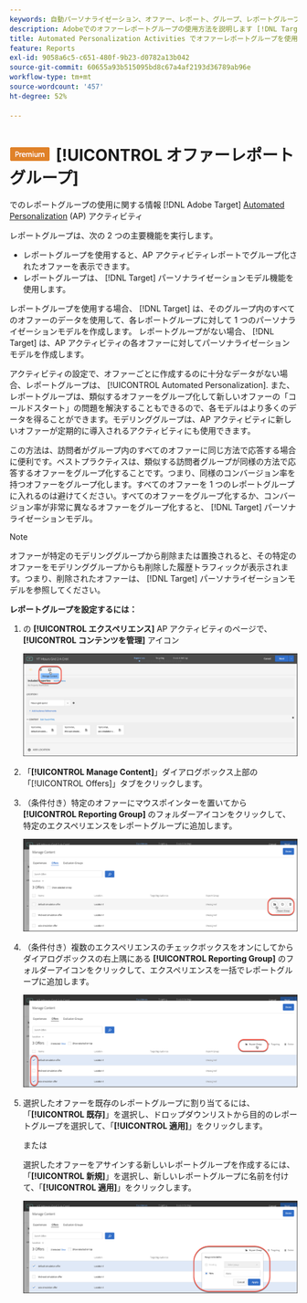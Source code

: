 ```yaml
---
keywords: 自動パーソナライゼーション、オファー、レポート、グループ、レポートグループ、ap
description: Adobeでのオファーレポートグループの使用方法を説明します [!DNL Target] [!UICONTROL Automated Personalization] アクティビティ。
title: Automated Personalization Activities でオファーレポートグループを使用できますか？
feature: Reports
exl-id: 9058a6c5-c651-480f-9b23-d0782a13b042
source-git-commit: 60655a93b515095bd8c67a4af2193d36789ab96e
workflow-type: tm+mt
source-wordcount: '457'
ht-degree: 52%

---
```


# ![Automated Personalizationのプレミアム](/help/main/assets/premium.png)[!UICONTROL  オファーレポートグループ]

でのレポートグループの使用に関する情報 [!DNL Adobe Target] [Automated Personalization](/help/main/c-activities/t-automated-personalization/automated-personalization.md) (AP) アクティビティ

レポートグループは、次の 2 つの主要機能を実行します。

* レポートグループを使用すると、AP アクティビティレポートでグループ化されたオファーを表示できます。
* レポートグループは、 [!DNL Target] パーソナライゼーションモデル機能を使用します。

レポートグループを使用する場合、 [!DNL Target] は、そのグループ内のすべてのオファーのデータを使用して、各レポートグループに対して 1 つのパーソナライゼーションモデルを作成します。 レポートグループがない場合、 [!DNL Target] は、AP アクティビティの各オファーに対してパーソナライゼーションモデルを作成します。

アクティビティの設定で、オファーごとに作成するのに十分なデータがない場合、レポートグループは、 [!UICONTROL Automated Personalization]. また、レポートグループは、類似するオファーをグループ化して新しいオファーの「コールドスタート」の問題を解決することもできるので、各モデルはより多くのデータを得ることができます。モデリンググループは、AP アクティビティに新しいオファーが定期的に導入されるアクティビティにも使用できます。

この方法は、訪問者がグループ内のすべてのオファーに同じ方法で応答する場合に便利です。ベストプラクティスは、類似する訪問者グループが同様の方法で応答するオファーをグループ化することです。つまり、同様のコンバージョン率を持つオファーをグループ化します。すべてのオファーを 1 つのレポートグループに入れるのは避けてください。すべてのオファーをグループ化するか、コンバージョン率が非常に異なるオファーをグループ化すると、 [!DNL Target] パーソナライゼーションモデル。

>[!NOTE]
>
>オファーが特定のモデリンググループから削除または置換されると、その特定のオファーをモデリンググループからも削除した履歴トラフィックが表示されます。つまり、削除されたオファーは、 [!DNL Target] パーソナライゼーションモデルを参照してください。

**レポートグループを設定するには：**

1. の **[!UICONTROL エクスペリエンス]** AP アクティビティのページで、 **[!UICONTROL コンテンツを管理]** アイコン

   ![コンテンツを管理アイコン](/help/main/c-reports/assets/ap_manage_content.png)

1. 「**[!UICONTROL Manage Content]**」ダイアログボックス上部の「[!UICONTROL Offers]」タブをクリックします。
1. （条件付き）特定のオファーにマウスポインターを置いてから **[!UICONTROL Reporting Group]** のフォルダーアイコンをクリックして、特定のエクスペリエンスをレポートグループに追加します。

   ![レポートグループアイコン](/help/main/c-reports/assets/ap_manage_content_2.png)

1. （条件付き）複数のエクスペリエンスのチェックボックスをオンにしてからダイアログボックスの右上隅にある **[!UICONTROL Reporting Group]** のフォルダーアイコンをクリックして、エクスペリエンスを一括でレポートグループに追加します。

   ![レポートグループアイコン](/help/main/c-reports/assets/ap_manage_content_3.png)

1. 選択したオファーを既存のレポートグループに割り当てるには、「**[!UICONTROL 既存]**」を選択し、ドロップダウンリストから目的のレポートグループを選択して、「**[!UICONTROL 適用]**」をクリックします。

   または

   選択したオファーをアサインする新しいレポートグループを作成するには、 「**[!UICONTROL 新規]**」を選択し、新しいレポートグループに名前を付けて、「**[!UICONTROL 適用]**」をクリックします。

   ![新しいレポートグループを作成するための新しいアイコン](/help/main/c-reports/assets/ap_reporting_groups.png)
